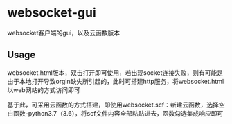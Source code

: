 # websocket-gui
websocket客户端的gui，以及云函数版本



## Usage

websocket.html版本，双击打开即可使用，若出现socket连接失败，则有可能是由于本地打开导致orgin缺失所引起的，此时可搭建http服务，将websocket.html以web网站的方式访问即可

基于此，可采用云函数的方式搭建，即使用websocket.scf：新建云函数，选择空白函数-python3.7（3.6），将scf文件内容全部粘贴进去，函数勾选集成响应即可
